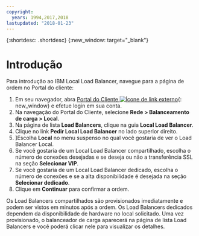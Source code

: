 ```yaml
---
copyright:
  years: 1994,2017,2018
lastupdated: "2018-01-23"
---
```


{:shortdesc: .shortdesc}
{:new_window: target="_blank"}

# Introdução
Para introdução ao IBM Local Load Balancer, navegue para a página de ordem no Portal do cliente:

1. Em seu navegador, abra [Portal do Cliente ![Ícone de link externo](../../icons/launch-glyph.svg "Ícone de link externo")](https://control.softlayer.com/){: new_window} e efetue login em sua conta.
2. Na navegação do Portal do Cliente, selecione **Rede > Balanceamento de carga > Local**.
3. Na página de lista **Load Balancers**, clique na guia **Local Load Balancer**.
4. Clique no link **Pedir Local Load Balancer** no lado superior direito.
5. ]Escolha **Local** no menu suspenso no qual você gostaria de ver o Load Balancer Local.
6. Se você gostaria de um Local Load Balancer compartilhado, escolha o número de
conexões desejadas e se deseja ou não a transferência SSL na seção **Selecionar
VIP**.
7. Se você gostaria de um Local Load Balancer dedicado, escolha o número de
conexões e se a alta disponibilidade é desejada na seção **Selecionar
dedicado**.
8. Clique em **Continuar** para confirmar a ordem.

Os Load Balancers compartilhados são provisionados imediatamente e podem
ser vistos em minutos após a ordem. Os Load Balancers dedicados dependem da
disponibilidade de hardware no local solicitado. Uma vez provisionado, o balanceador de
carga aparecerá na página de lista Load Balancers e você poderá clicar nele para
visualizar os detalhes.
